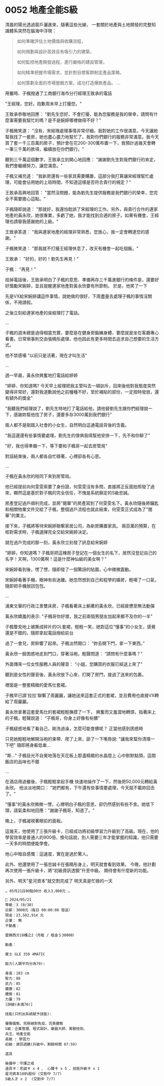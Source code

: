 # 0052 地產全能S級

清晨的陽光透過窗戶灑進來，隨著這些光線，
一套關於地產與土地開發的完整知識體系突然在腦海中浮現：

>如何準確評估土地價值與收購流程，
>
>如何規劃與設計高效且有吸引力的建築，
>
>如何監控地產開發過程，進行嚴格的建設管理，
>
>如何精準把握市場需求，並針對目標客群制定產品策略，
>
>如何策劃全面的市場營銷方案，成功打造爆款產品。
>…

用餐時、子楓撥通了工商銀行海市分行經理王致承的電話

"王經理，您好。抱歉周末早上打擾您。"

王致承恭敬地回應：
"劉先生您好，不會打擾，能為您服務是我的榮幸，請問有什麼事需要我幫忙的嗎？是不是婉婷哪裡做得不好？"

子楓微笑道：
"沒有，宋經理處理事情非常仔細，我對她的工作很滿意。今天讓她幫我找了一套房，她也盡心盡力地幫忙了。我對你們銀行的服務非常滿意。我今天買了套一千三百萬的房子，預計會在花200-300萬布置一下，我預計過幾天會轉一筆三千萬的款項，繼續放在你們銀行。"

聽到三千萬這個數字，王致承立刻開心地回應：
"謝謝劉先生對我們銀行的肯定，我們會繼續努力，讓您滿意。"

子楓又補充道：
"我新房還有一些家具需要購置，這部分我打算讓宋經理幫忙處理，可能會佔用她的上班時間，不知道這樣是否符合貴行的規定？"

王致承高興地回答：
"當然沒問題，能為劉先生提供服務是我們銀行的榮幸，您完全不需要擔心這點。"

子楓隨即說道：
"那就好，我還怕耽誤了宋經理的工作。另外，與貴行合作的連家地產的黃永欣，她很專業，多虧了她，我才能找到合適的房子。如果有機會，王經理也請替我感謝她的上級。"

王致承答道：
"我與連家地產的經理非常熟悉，您放心，我一定會轉達您的感謝。"

子楓微笑道：
"那我就不打擾王經理休息了，改天有機會一起吃個飯。"

王致承：
"好的，好的！劉先生再見！"

子楓：
"再見！"

挂掉電話後，王致承明白了子楓的意思、準備再存三千萬進銀行的條件是，還要好好獎勵宋婉婷，並且提醒連家地產對黃永欣要有所節制。
於是，他笑了一下

先是VX給宋婉婷講這件事情，說她做的很好，下周盡量去處理子楓的事情沒關係，不用請假。

之後立刻給連家地產的吳經理打了電話。

…

子楓的週末總是過得相當充實，要麼是在健身房鍛練身體，要麼就是坐在客廳專心看書。日常瑣事則交由張曉彤處理，他也因此有更多時間去追求自己想要的生活方式。

他不禁感嘆
”以前只是活著，現在才叫生活”

…

週一早晨，黃永欣興奮地打電話給婷婷

"婷婷、你知道嗎? 今天早上經理把我主管叫去一頓訓斥，回來後他對我態度突然變得非常好，還對我道歉說他之前種種不好，至於補貼的部份，一定按時發放，還有額外的獎金"

"我聽我們經理說了，劉先生特地打了電話給他，請他替劉先生跟你們經理說一下，感謝妳幫他找了房子，還要多存3000萬到我們銀行"

兩人都不是剛踏入社會的小女生，自然明白這通電話背後的含義。

"我這邊還有些事情要處理，劉先生的傢俱我得幫他安排一下，先不和你聊了"

"好，我也得準備一下，等下要和子楓哥一起去房管局"

對話結束後，兩人都各自忙碌著，心裡卻各有心思。

…

子楓在黃永欣的陪同下來到房管局。

他已經提前向何雯雯索要了身份證，何雯雯沒有多問，直接將正反面拍照發了過來，顯然這是基於對子楓的完全信任，不愧是系統鎖定的S級忠誠。

房產登記過戶順利完成，並將"閱華"的房產寫到了何雯雯名下。黃永欣隨後將鑰匙和相關物業文件交給了子楓，整個過戶流程也就此結束，何雯雯正式成為了"閱華"的業主。

接下來，子楓將等待宋婉婷聯繫家居公司，為新房購置家具。
兩百萬的預算，在核對需求時，子楓選擇完全交給宋婉婷決定。

就在過戶完成的那一刻，黃永欣立刻發了訊息給宋婉婷

"婷婷，你知道嗎？子楓哥把這棟房子登記在一個女生的名下，居然沒登記自己的名字！天啊，1300萬啊！這是什麼神仙級的美女啊？"

宋婉婷看到後，愣了愣，隨即發了一個驚訝的貼圖，心中微微震動。

宋婉婷看著手機，眼神有些迷離。她忽然想到自己和程學的婚房，輕嘆了一口氣，隨即把手機放回包包。

…

浦東文華的行政江景雙床房，子楓看著床上躺著的黃永欣，已經疲憊至無法動彈

黃永欣嬌羞的表示:
"子楓哥你好壞，我之前兩個男朋友加起來都不及你的一半"

子楓瞥見地上被撕成碎片的OL套裙，輕輕一笑，她對這位”懂事”的小女生，感覺還是不錯的。隨即拿起電話撥給前台

過了一會兒，房鈴響了起來。子楓淡然開口：
“妳去開下門，拿一下東西。”

黃永欣一臉困惑地走到門口，穿著浴袍，輕聲問道：
“請問有什麼事嗎？”

外面傳來一位女性服務人員的聲音：
“小姐，您購買的衣服已經送上來了”

聽到是女性的聲音後，黃永欣放下心來，打開了房門，接過了送來的包裹。

裡面是一整套精緻的愛馬仕套裙。

子楓早已請'拉拉'聯繫了周麗麗，讓她送來這套正式的套裙，並且費用也直接VX轉給了周麗麗。

黃永欣拿著這套愛馬仕的套裙輕輕撫摸了一下，
興奮而又羞澀地轉頭，指著床上的子楓，輕聲說道：
“子楓哥，你身上好像有些髒”

子楓疑惑地看了看自己，剛洗過澡，怎麼可能會髒呢？
正當他感到困惑時

只見她輕輕地解開浴袍的束帶、爬了上來，舔了一下嘴唇說:
"讓我來幫你清理一下吧"
隨即將身軀低垂…

"斯..."
子楓目光不自覺地落在天花板上那盞精緻的水晶燈上
心中默默點頭，這間飯店的品味也不錯

…

在酒店用過餐後，子楓輕輕拿起手機
快速地操作了一下，然後把50,000元轉給黃永欣。
他淡淡地開口：
"她們都有，下午還有些事情要處理，今天就不載妳回去了。"

"懂事"的黃永欣微微一愣，心裡明白子楓的意思，卻仍然感到有些不舍。她低下頭，語氣柔和地回應："謝謝子楓哥，知道了。"

晚上，子楓凝視著眼前的面板。

這幾天，他使用了三張升級卡，已經成功將初級學習力升級到了高級。現在，他的學習效率是普通人的900倍，換句話說，別人需要三年才能掌握的知識，他只需要一天多的時間便能學會。

他心中暗自感慨：這速度，實在是過於驚人。

此外、他還使用了一張忠誠卡在張曉彤身上，明天就會看到效果。
今晚，他計劃再次使用一張升級卡，將“初級資訊透鏡”升至中級。
期待會有什麼新的功能。

另外、明天”星河資本”就交割完成了
明天真是忙碌的一天

`… 05月21日00點00分 收入3,000元 …`

```
📰 2024/05/21
等級：3 (0/30)
日薪：3000元（每日 00:00:00 發送）
現金：23,502,914 元
企業： 無
不動產：

雲錦西方18樓之2（月租 / 租金＄30000）

動產：

賓士 GLE 350 4MATIC

能力(人類平均分為70):

身高：183 cm
智力：88
武力：85
健康：82
體質：81
力量：79
[詳細(未滿70)]

技能(只列出系統賦予技能):

優雅儀態、究極絕對免疫、完美體態
S級：企業管理、程式設計、樂器大師、駕駛技術、
兵王、地產全能
高級 : 學習力
初級：資訊透鏡(升級中，剩餘時間 07:59)

道具

裝備中：守護之戒
道具卡：忠誠卡 x 4 、 心聲卡 x 5 、技能升級卡 x 1
星河資本100%股份 (交割中 7/7)
S級人才 x 2  (交割中 7/7)

```
